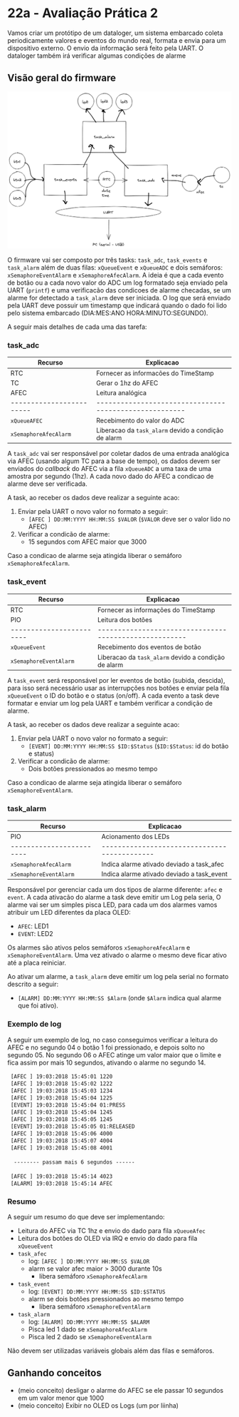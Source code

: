 # 22a - Avaliação Prática 2

Vamos criar um protótipo de um dataloger, um sistema embarcado coleta periodicamente valores e eventos do mundo real, formata e envia para um dispositivo externo. O envio da informação será feito pela UART. O dataloger também irá verificar algumas condições de alarme  

## Visão geral do firmware

![](diagrama.png)

O firmware vai ser composto por três tasks: `task_adc`, `task_events` e `task_alarm` além de duas filas: `xQueueEvent` e `xQueueADC` e dois semáforos: `xSemaphoreEventAlarm` e `xSemaphoreAfecAlarm`. A ideia é que a cada evento de botão ou a cada novo valor do ADC um log formatado seja enviado pela UART (`printf`) e uma verificacão das condicoes de alarme checadas, se um alarme for detectado a `task_alarm` deve ser iniciada. O log que será enviado pela UART deve possuir um timestamp que indicará quando o dado foi lido pelo sistema embarcado (DIA:MES:ANO HORA:MINUTO:SEGUNDO).

A seguir mais detalhes de cada uma das tarefa:

### task_adc

| Recurso               | Explicacao                                           |
|-----------------------|------------------------------------------------------|
| RTC                   | Fornecer as informacões do TimeStamp                 |
| TC                    | Gerar o 1hz do AFEC                                  |
| AFEC                  | Leitura analógica                                    |
|------------------------|------------------------------------------------------|
| `xQueueAFEC`          | Recebimento do valor do ADC                          |
| `xSemaphoreAfecAlarm` | Liberacao da `task_alarm` devido a condição de alarm |

A `task_adc` vai ser responsável por coletar dados de uma entrada analógica via AFEC (usando algum TC para a base de tempo), os dados devem ser enviados do *callback* do AFEC via a fila `xQueueADC` a uma taxa de uma amostra por segundo (1hz). A cada novo dado do AFEC a condicao de alarme deve ser verificada.

A task, ao receber os dados deve realizar a seguinte acao:

1. Enviar pela UART o novo valor no formato a seguir:
    - `[AFEC ] DD:MM:YYYY HH:MM:SS $VALOR` (`$VALOR` deve ser o valor lido no AFEC)
1. Verificar a condicão de alarme:
    - 15 segundos com AFEC maior que 3000
    
Caso a condicao de alarme seja atingida liberar o semáforo `xSemaphoreAfecAlarm`.

### task_event 

| Recurso                | Explicacao                                           |
|------------------------|------------------------------------------------------|
| RTC                    | Fornecer as informações do TimeStamp                 |
| PIO                    | Leitura dos botões                                   |
|------------------------|------------------------------------------------------|
| `xQueueEvent`          | Recebimento dos eventos de botão                     |
| `xSemaphoreEventAlarm` | Liberacao da `task_alarm` devido a condição de alarm |

A `task_event` será responsável por ler eventos de botão (subida, descida), para isso será necessário usar as interrupções nos botões e enviar pela fila `xQueueEvent` o ID do botão e o status (on/off). A cada evento a task deve formatar e enviar um log pela UART e também verificar a condição de alarme.

A task, ao receber os dados deve realizar a seguinte acao:

1. Enviar pela UART o novo valor no formato a seguir:
    - `[EVENT] DD:MM:YYYY HH:MM:SS $ID:$Status` (`$ID:$Status`: id do botão e status)
1. Verificar a condicão de alarme:
    - Dois botões pressionados ao mesmo tempo
    
Caso a condicao de alarme seja atingida liberar o semáforo `xSemaphoreEventAlarm`.

### task_alarm

| Recurso                | Explicacao                                 |
|------------------------|--------------------------------------------|
| PIO                    | Acionamento dos LEDs                       |
|------------------------|--------------------------------------------|
| `xSemaphoreAfecAlarm`  | Indica alarme ativado deviado a task_afec  |
| `xSemaphoreEventAlarm` | Indica alarme ativado deviado a task_event |

Responsável por gerenciar cada um dos tipos de alarme diferente: `afec` e `event`. A cada ativacão do alarme a task deve emitir um Log pela seria, O alarme vai ser um simples pisca LED, para cada um dos alarmes vamos atribuir um LED diferentes da placa OLED: 

- `AFEC`: LED1
- `EVENT`: LED2

Os alarmes são ativos pelos semáforos `xSemaphoreAfecAlarm` e `xSemaphoreEventAlarm`. Uma vez ativado o alarme o mesmo deve ficar ativo até a placa reiniciar.

Ao ativar um alarme, a `task_alarm` deve emitir um log pela serial no formato descrito a seguir:

- `[ALARM] DD:MM:YYYY HH:MM:SS $Alarm` (onde `$Alarm` indica qual alarme que foi ativo).

### Exemplo de log

A seguir um exemplo de log, no caso conseguimos verificar a leitura do AFEC e no segundo 04 o botão 1 foi pressionado,
e depois solto no segundo 05. No segundo 06 o AFEC atinge um valor maior que o limite e fica assim por mais 10 segundos, ativando
o alarme no segundo 14.

``` 
 [AFEC ] 19:03:2018 15:45:01 1220
 [AFEC ] 19:03:2018 15:45:02 1222
 [AFEC ] 19:03:2018 15:45:03 1234
 [AFEC ] 19:03:2018 15:45:04 1225
 [EVENT] 19:03:2018 15:45:04 01:PRESS
 [AFEC ] 19:03:2018 15:45:04 1245
 [AFEC ] 19:03:2018 15:45:05 1245
 [EVENT] 19:03:2018 15:45:05 01:RELEASED
 [AFEC ] 19:03:2018 15:45:06 4000
 [AFEC ] 19:03:2018 15:45:07 4004
 [AFEC ] 19:03:2018 15:45:08 4001
 
  -------- passam mais 6 segundos ------
 
 [AFEC ] 19:03:2018 15:45:14 4023
 [ALARM] 19:03:2018 15:45:14 AFEC
```

### Resumo

A seguir um resumo do que deve ser implementando:

- Leitura do AFEC via TC 1hz e envio do dado para fila `xQueueAfec`
- Leitura dos botões do OLED via IRQ e envio do dado para fila `xQueueEvent`
- `task_afec`
    - log:  `[AFEC ] DD:MM:YYYY HH:MM:SS $VALOR` 
    - alarm se valor afec maior > 3000 durante 10s
        - libera semáforo `xSemaphoreAfecAlarm`
- `task_event`
    - log:  `[EVENT] DD:MM:YYYY HH:MM:SS $ID:$STATUS` 
    - alarm se dois botões pressionados ao mesmo tempo
        - libera semáforo `xSemaphoreEventAlarm`
- `task_alarm`
    - log:  `[ALARM] DD:MM:YYYY HH:MM:SS $ALARM` 
    - Pisca led 1 dado se `xSemaphoreAfecAlarm`
    - Pisca led 2 dado se `xSemaphoreEventAlarm`

Não devem ser utilizadas variáveis globais além das filas e semáforos.

## Ganhando conceitos

- (meio conceito) desligar o alarme do AFEC se ele passar 10 segundos em um valor menor que 1000
- (meio conceito) Exibir no OLED os Logs (um por liinha)
